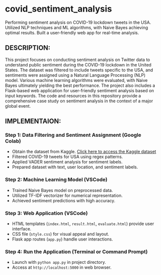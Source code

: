 # covid_sentiment_analysis
Performing sentiment analysis on COVID-19 lockdown tweets in the USA. Utilized NLP techniques and ML algorithms, with Naive Bayes achieving optimal results. Built a user-friendly web app for real-time analysis.

## DESCRIPTION:
This project focuses on conducting sentiment analysis on Twitter data to understand public sentiment during the COVID-19 lockdown in the United States. 
The dataset was filtered to include tweets specific to the USA, and sentiments were assigned using a Natural Language Processing (NLP) model. 
Various machine learning algorithms were evaluated, with Naive Bayes ultimately yielding the best performance. 
The project also includes a Flask-based web application for user-friendly sentiment analysis based on input keywords. 
The code and resources in this repository provide a comprehensive case study on sentiment analysis in the context of a major global event.

## IMPLEMENTAION:
### Step 1: Data Filtering and Sentiment Assignment (Google Colab)
- Obtain the dataset from Kaggle.
  [Click here to access the Kaggle dataset](https://www.kaggle.com/code/kholoud144/covid19-tweets-data-visualization/input)
- Filtered COVID-19 tweets for USA using regex patterns.
- Applied VADER sentiment analysis for sentiment labels.
- Prepared dataset with text, user location, and sentiment labels.

### Step 2: Machine Learning Model (VSCode)
- Trained Naive Bayes model on preprocessed data.
- Utilized TF-IDF vectorizer for numerical representation.
- Achieved sentiment predictions with high accuracy.

### Step 3: Web Application (VSCode)
- HTML templates (`index.html`, `result.html`, `evaluate.html`) provide user interface.
- CSS file (`style.css`) for visual appeal and layout.
- Flask app routes (`app.py`) handle user interactions.

### Step 4: Run the Application (Terminal or Command Prompt)
- Launch with `python app.py` in project directory.
- Access at `http://localhost:5000` in web browser.
